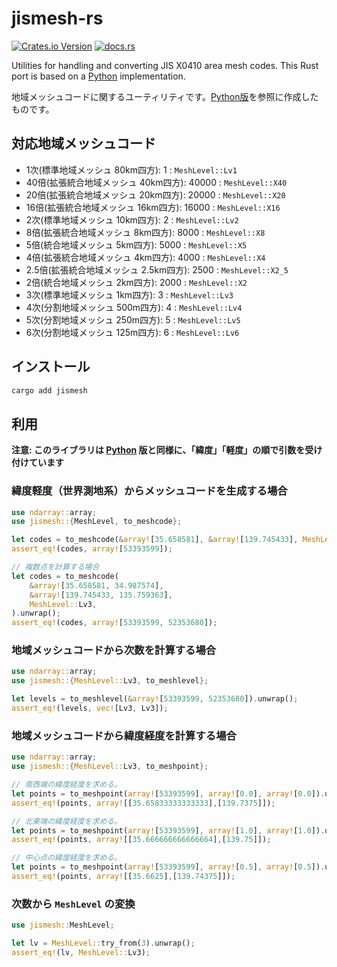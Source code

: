 # jismesh-rs

[![Crates.io Version](https://img.shields.io/crates/v/jismesh)](https://crates.io/crates/jismesh)
[![docs.rs](https://img.shields.io/docsrs/jismesh)](https://docs.rs/jismesh/latest/jismesh/)

Utilities for handling and converting JIS X0410 area mesh codes. This Rust port is based on a [Python](https://github.com/hni14/jismesh) implementation.

地域メッシュコードに関するユーティリティです。[Python版](https://github.com/hni14/jismesh)を参照に作成したものです。

## 対応地域メッシュコード
- 1次(標準地域メッシュ 80km四方): 1 : `MeshLevel::Lv1`
- 40倍(拡張統合地域メッシュ 40km四方): 40000 : `MeshLevel::X40`
- 20倍(拡張統合地域メッシュ 20km四方): 20000 : `MeshLevel::X20`
- 16倍(拡張統合地域メッシュ 16km四方): 16000 : `MeshLevel::X16`
- 2次(標準地域メッシュ 10km四方): 2 : `MeshLevel::Lv2`
- 8倍(拡張統合地域メッシュ 8km四方): 8000 : `MeshLevel::X8`
- 5倍(統合地域メッシュ 5km四方): 5000 : `MeshLevel::X5`
- 4倍(拡張統合地域メッシュ 4km四方): 4000 : `MeshLevel::X4`
- 2.5倍(拡張統合地域メッシュ 2.5km四方): 2500 : `MeshLevel::X2_5`
- 2倍(統合地域メッシュ 2km四方): 2000 : `MeshLevel::X2`
- 3次(標準地域メッシュ 1km四方): 3 : `MeshLevel::Lv3`
- 4次(分割地域メッシュ 500m四方): 4 : `MeshLevel::Lv4`
- 5次(分割地域メッシュ 250m四方): 5 : `MeshLevel::Lv5`
- 6次(分割地域メッシュ 125m四方): 6 : `MeshLevel::Lv6`

## インストール

```bash
cargo add jismesh
```

## 利用

**注意: このライブラリは [Python](https://github.com/hni14/jismesh) 版と同様に、「緯度」「軽度」の順で引数を受け付けています**

### 緯度軽度（世界測地系）からメッシュコードを生成する場合

```rust
use ndarray::array;
use jismesh::{MeshLevel, to_meshcode};

let codes = to_meshcode(&array![35.658581], &array![139.745433], MeshLevel::Lv3).unwrap();
assert_eq!(codes, array![53393599]);

// 複数点を計算する場合
let codes = to_meshcode(
    &array![35.658581, 34.987574],
    &array![139.745433, 135.759363],
    MeshLevel::Lv3,
).unwrap();
assert_eq!(codes, array![53393599, 52353680]);
```

### 地域メッシュコードから次数を計算する場合

```rust
use ndarray::array;
use jismesh::{MeshLevel::Lv3, to_meshlevel};

let levels = to_meshlevel(&array![53393599, 52353680]).unwrap();
assert_eq!(levels, vec![Lv3, Lv3]);
```

### 地域メッシュコードから緯度経度を計算する場合

```rust
use ndarray::array;
use jismesh::{MeshLevel::Lv3, to_meshpoint};

// 南西端の緯度経度を求める。
let points = to_meshpoint(array![53393599], array![0.0], array![0.0]).unwrap();
assert_eq!(points, array![[35.65833333333333],[139.7375]]);

// 北東端の緯度経度を求める。
let points = to_meshpoint(array![53393599], array![1.0], array![1.0]).unwrap();
assert_eq!(points, array![[35.666666666666664],[139.75]]);

// 中心点の緯度経度を求める。
let points = to_meshpoint(array![53393599], array![0.5], array![0.5]).unwrap();
assert_eq!(points, array![[35.6625],[139.74375]]);
```

### 次数から `MeshLevel` の変換

```rust
use jismesh::MeshLevel;

let lv = MeshLevel::try_from(3).unwrap();
assert_eq!(lv, MeshLevel::Lv3);
```

